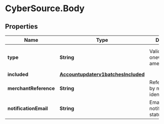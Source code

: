 # CyberSource.Body

## Properties
Name | Type | Description | Notes
------------ | ------------- | ------------- | -------------
**type** | **String** | Valid Values:   * oneOff   * amexRegistration  | [optional] [default to &#39;oneOff&#39;]
**included** | [**Accountupdaterv1batchesIncluded**](Accountupdaterv1batchesIncluded.md) |  | 
**merchantReference** | **String** | Reference used by merchant to identify batch. | [optional] 
**notificationEmail** | **String** | Email used to notify the batch status. | 


